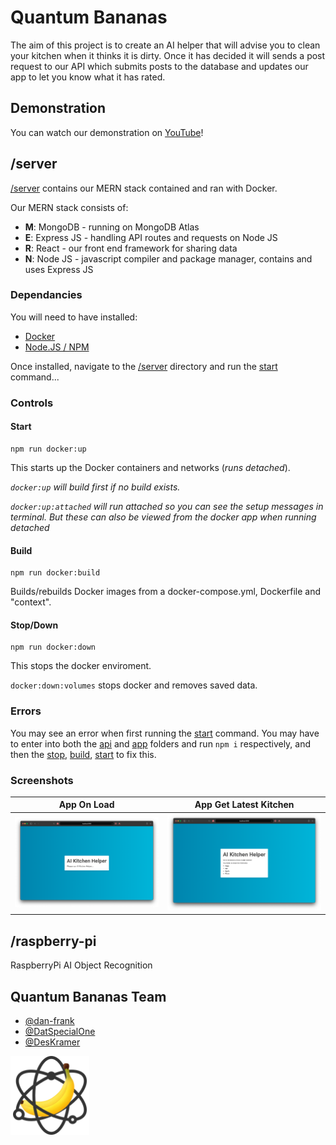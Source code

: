 # Quantum Bananas

The aim of this project is to create an AI helper that will advise you to clean your kitchen when it thinks it is dirty. Once it has decided it will sends a post request to our API which submits posts to the database and updates our app to let you know what it has rated.

## Demonstration

You can watch our demonstration on [YouTube](https://updateth.is)!

## /server

[/server](server) contains our MERN stack contained and ran with Docker.

Our MERN stack consists of:

- **M**: MongoDB - running on MongoDB Atlas
- **E**: Express JS - handling API routes and requests on Node JS
- **R**: React - our front end framework for sharing data
- **N**: Node JS - javascript compiler and package manager, contains and uses Express JS

### Dependancies

You will need to have installed:

- [Docker](https://docs.docker.com/get-docker/)
- [Node.JS / NPM](https://nodejs.org/en/download/)

Once installed, navigate to the [/server](server) directory and run the [start](#start) command...

### Controls

#### Start

```
npm run docker:up
```

This starts up the Docker containers and networks (_runs detached_).

_`docker:up` will build first if no build exists._

_`docker:up:attached` will run attached so you can see the setup messages in terminal. But these can also be viewed from the docker app when running detached_

#### Build

```
npm run docker:build
```

Builds/rebuilds Docker images from a docker-compose.yml, Dockerfile and "context".

#### Stop/Down

```
npm run docker:down
```

This stops the docker enviroment.

`docker:down:volumes` stops docker and removes saved data.

### Errors

You may see an error when first running the [start](#start) command. You may have to enter into both the [api](server/api) and [app](server/app) folders and run `npm i` respectively, and then the [stop](#stopdown), [build](#build), [start](#start) to fix this.

### Screenshots

|                 App On Load                  |                     App Get Latest Kitchen                     |
| :------------------------------------------: | :------------------------------------------------------------: |
| ![App On Load](assets/server-app-onload.png) | ![App Get Latest Kitchen](assets/server-app-latestkitchen.png) |

## /raspberry-pi

RaspberryPi AI Object Recognition

## Quantum Bananas Team

- [@dan-frank](https://github.com/dan-frank)
- [@DatSpecialOne](https://github.com/DatSpecialOne)
- [@DesKramer](https://github.com/DesKramer)

<img src="assets/quantum-bananas.png" alt="Quantum Bananas Logo" width="25%" height="auto">
